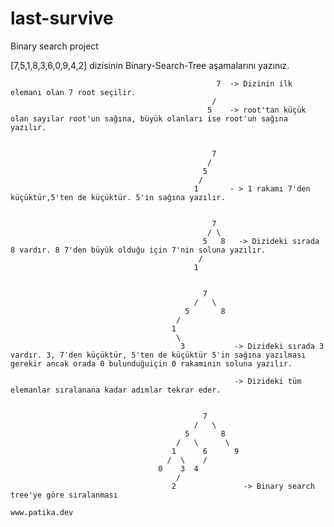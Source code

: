 # last-survive
Binary search project
  
  
 [7,5,1,8,3,6,0,9,4,2] dizisinin Binary-Search-Tree aşamalarını yazınız.
  
  
  
                                                  7  -> Dizinin ilk elemanı olan 7 root seçilir. 
                                                 /
                                                5    -> root'tan küçük olan sayılar root'un sağına, büyük olanları ise root'un sağına yazılır.
                                                 
                                                 
                                                 7
                                                /      
                                               5   
                                              /
                                             1       - > 1 rakamı 7'den küçüktür,5'ten de küçüktür. 5'in sağına yazılır.
                                                
                                                
                                                 7
                                                / \
                                               5   8   -> Dizideki sırada  8 vardır. 8 7'den büyük olduğu için 7'nin soluna yazılır.
                                              /
                                             1   
                                                  
                                                  
                                               7
                                             /   \ 
                                           5       8
                                         /          
                                        1 
                                         \
                                          3           -> Dizideki sırada 3 vardır. 3, 7'den küçüktür, 5'ten de küçüktür 5'in sağına yazılması gerekir ancak orada 0 bulunduğuiçin 0 rakamının soluna yazılır.
                                          
                                                      -> Dizideki tüm elemanlar sıralanana kadar adımlar tekrar eder.
                                                      
     
                                               7 
                                             /   \ 
                                           5       8
                                         /   \      \ 
                                        1      6      9 
                                       /  \    / 
                                     0    3  4
                                         /
                                        2               -> Binary search tree'ye göre sıralanması
                                        
    www.patika.dev                                    
                                        
                                        
                                        
